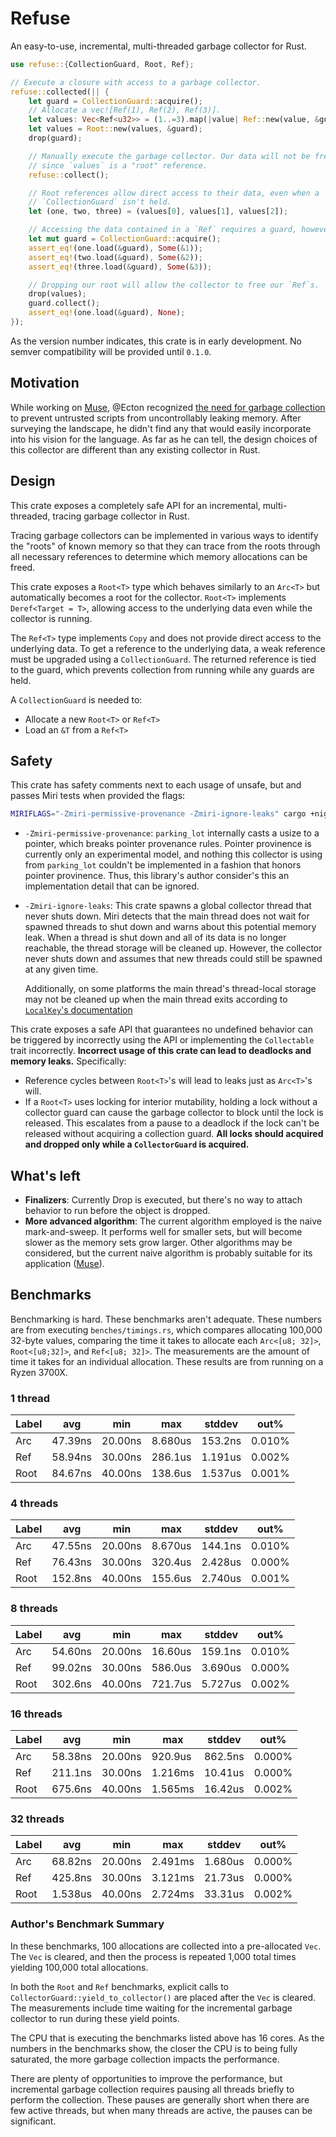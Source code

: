 # Refuse

An easy-to-use, incremental, multi-threaded garbage collector for Rust.

```rust
use refuse::{CollectionGuard, Root, Ref};

// Execute a closure with access to a garbage collector.
refuse::collected(|| {
    let guard = CollectionGuard::acquire();
    // Allocate a vec![Ref(1), Ref(2), Ref(3)].
    let values: Vec<Ref<u32>> = (1..=3).map(|value| Ref::new(value, &guard)).collect();
    let values = Root::new(values, &guard);
    drop(guard);

    // Manually execute the garbage collector. Our data will not be freed,
    // since `values` is a "root" reference.
    refuse::collect();

    // Root references allow direct access to their data, even when a
    // `CollectionGuard` isn't held.
    let (one, two, three) = (values[0], values[1], values[2]);

    // Accessing the data contained in a `Ref` requires a guard, however.
    let mut guard = CollectionGuard::acquire();
    assert_eq!(one.load(&guard), Some(&1));
    assert_eq!(two.load(&guard), Some(&2));
    assert_eq!(three.load(&guard), Some(&3));

    // Dropping our root will allow the collector to free our `Ref`s.
    drop(values);
    guard.collect();
    assert_eq!(one.load(&guard), None);
});
```

As the version number indicates, this crate is in early development. No semver
compatibility will be provided until `0.1.0`.

## Motivation

While working on [Muse][muse], @Ecton recognized [the need for garbage
collection][gc-issue] to prevent untrusted scripts from uncontrollably leaking
memory. After surveying the landscape, he didn't find any that would easily
incorporate into his vision for the language. As far as he can tell, the design
choices of this collector are different than any existing collector in Rust.

## Design

This crate exposes a completely safe API for an incremental, multi-threaded,
tracing garbage collector in Rust.

Tracing garbage collectors can be implemented in various ways to identify the
"roots" of known memory so that they can trace from the roots through all
necessary references to determine which memory allocations can be freed.

This crate exposes a `Root<T>` type which behaves similarly to an `Arc<T>` but
automatically becomes a root for the collector. `Root<T>` implements
`Deref<Target = T>`, allowing access to the underlying data even while the
collector is running.

The `Ref<T>` type implements `Copy` and does not provide direct access to the
underlying data. To get a reference to the underlying data, a weak reference
must be upgraded using a `CollectionGuard`. The returned reference is tied to
the guard, which prevents collection from running while any guards are held.

A `CollectionGuard` is needed to:

- Allocate a new `Root<T>` or `Ref<T>`
- Load an `&T` from a `Ref<T>`

## Safety

This crate has safety comments next to each usage of unsafe, but and passes Miri
tests when provided the flags:

```sh
MIRIFLAGS="-Zmiri-permissive-provenance -Zmiri-ignore-leaks" cargo +nightly miri test
```

- `-Zmiri-permissive-provenance`: `parking_lot` internally casts a usize to a
  pointer, which breaks pointer provenance rules. Pointer provinence is
  currently only an experimental model, and nothing this collector is using
  from `parking_lot` couldn't be implemented in a fashion that honors pointer
  provinence. Thus, this library's author consider's this an implementation
  detail that can be ignored.
- `-Zmiri-ignore-leaks`: This crate spawns a global collector thread that never
  shuts down. Miri detects that the main thread does not wait for spawned
  threads to shut down and warns about this potential memory leak. When a thread
  is shut down and all of its data is no longer reachable, the thread storage
  will be cleaned up. However, the collector never shuts down and assumes that
  new threads could still be spawned at any given time.

  Additionally, on some platforms the main thread's thread-local storage may not
  be cleaned up when the main thread exits according to [`LocalKey`'s
  documentation][localkey]

This crate exposes a safe API that guarantees no undefined behavior can be
triggered by incorrectly using the API or implementing the `Collectable` trait
incorrectly. **Incorrect usage of this crate can lead to deadlocks and memory
leaks.** Specifically:

- Reference cycles between `Root<T>`'s will lead to leaks just as `Arc<T>`'s
  will.
- If a `Root<T>` uses locking for interior mutability, holding a lock without
  a collector guard can cause the garbage collector to block until the lock is
  released. This escalates from a pause to a deadlock if the lock can't be
  released without acquiring a collection guard. **All locks should acquired and
  dropped only while a `CollectorGuard` is acquired.**

## What's left

- **Finalizers**: Currently Drop is executed, but there's no way to attach
  behavior to run before the object is dropped.
- **More advanced algorithm**: The current algorithm employed is the naive
  mark-and-sweep. It performs well for smaller sets, but will become slower as
  the memory sets grow larger. Other algorithms may be considered, but the
  current naive algorithm is probably suitable for its application
  ([Muse][muse]).

## Benchmarks

Benchmarking is hard. These benchmarks aren't adequate. These numbers are from
executing `benches/timings.rs`, which compares allocating 100,000 32-byte values,
comparing the time it takes to allocate each `Arc<[u8; 32]>`, `Root<[u8;32]>`,
and `Ref<[u8; 32]>`. The measurements are the amount of time it takes for an
individual allocation. These results are from running on a Ryzen 3700X.

### 1 thread

| Label | avg     | min     | max     | stddev  | out%   |
|-------|---------|---------|---------|---------|--------|
| Arc   | 47.39ns | 20.00ns | 8.680us | 153.2ns | 0.010% |
| Ref   | 58.94ns | 30.00ns | 286.1us | 1.191us | 0.002% |
| Root  | 84.67ns | 40.00ns | 138.6us | 1.537us | 0.001% |

### 4 threads

| Label | avg     | min     | max     | stddev  | out%   |
|-------|---------|---------|---------|---------|--------|
| Arc   | 47.55ns | 20.00ns | 8.670us | 144.1ns | 0.010% |
| Ref   | 76.43ns | 30.00ns | 320.4us | 2.428us | 0.000% |
| Root  | 152.8ns | 40.00ns | 155.6us | 2.740us | 0.001% |

### 8 threads

| Label | avg     | min     | max     | stddev  | out%   |
|-------|---------|---------|---------|---------|--------|
| Arc   | 54.60ns | 20.00ns | 16.60us | 159.1ns | 0.010% |
| Ref   | 99.02ns | 30.00ns | 586.0us | 3.690us | 0.000% |
| Root  | 302.6ns | 40.00ns | 721.7us | 5.727us | 0.002% |

### 16 threads

| Label | avg     | min     | max     | stddev  | out%   |
|-------|---------|---------|---------|---------|--------|
| Arc   | 58.38ns | 20.00ns | 920.9us | 862.5ns | 0.000% |
| Ref   | 211.1ns | 30.00ns | 1.216ms | 10.41us | 0.000% |
| Root  | 675.6ns | 40.00ns | 1.565ms | 16.42us | 0.002% |

### 32 threads

| Label | avg     | min     | max     | stddev  | out%   |
|-------|---------|---------|---------|---------|--------|
| Arc   | 68.82ns | 20.00ns | 2.491ms | 1.680us | 0.000% |
| Ref   | 425.8ns | 30.00ns | 3.121ms | 21.73us | 0.000% |
| Root  | 1.538us | 40.00ns | 2.724ms | 33.31us | 0.002% |

### Author's Benchmark Summary

In these benchmarks, 100 allocations are collected into a pre-allocated `Vec`.
The `Vec` is cleared, and then the process is repeated 1,000 total times
yielding 100,000 total allocations.

In both the `Root` and `Ref` benchmarks, explicit calls to
`CollectorGuard::yield_to_collector()` are placed after the `Vec` is cleared.
The measurements include time waiting for the incremental garbage collector to
run during these yield points.

The CPU that is executing the benchmarks listed above has 16 cores. As the
numbers in the benchmarks show, the closer the CPU is to being fully saturated,
the more garbage collection impacts the performance.

There are plenty of opportunities to improve the performance, but incremental
garbage collection requires pausing all threads briefly to perform the
collection. These pauses are generally short when there are few active threads,
but when many threads are active, the pauses can be significant.

[muse]: https://github.com/khonsulabs/muse
[gc-issue]: https://github.com/khonsulabs/muse/issues/4
[localkey]: https://doc.rust-lang.org/std/thread/struct.LocalKey.html#platform-specific-behavior
